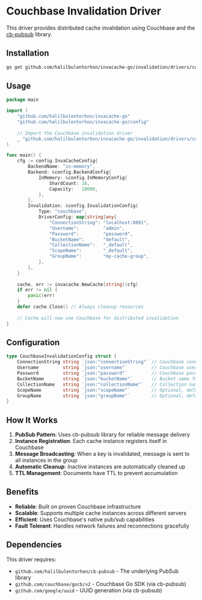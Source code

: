 # Couchbase Invalidation Driver

This driver provides distributed cache invalidation using Couchbase and the [cb-pubsub](https://github.com/halilbulentorhon/cb-pubsub) library.

## Installation

```bash
go get github.com/halilbulentorhon/invacache-go/invalidation/drivers/couchbase
```

## Usage

```go
package main

import (
    "github.com/halilbulentorhon/invacache-go"
    "github.com/halilbulentorhon/invacache-go/config"
    
    // Import the Couchbase invalidation driver
    _ "github.com/halilbulentorhon/invacache-go/invalidation/drivers/couchbase"
)

func main() {
    cfg := config.InvaCacheConfig{
        BackendName: "in-memory",
        Backend: &config.BackendConfig{
            InMemory: &config.InMemoryConfig{
                ShardCount: 16,
                Capacity:   10000,
            },
        },
        Invalidation: &config.InvalidationConfig{
            Type: "couchbase",
            DriverConfig: map[string]any{
                "ConnectionString": "localhost:8091",
                "Username":         "admin",
                "Password":         "password",
                "BucketName":       "default",
                "CollectionName":   "_default",
                "ScopeName":        "_default",
                "GroupName":        "my-cache-group",
            },
        },
    }
    
    cache, err := invacache.NewCache[string](cfg)
    if err != nil {
        panic(err)
    }
    defer cache.Close() // Always cleanup resources
    
    // Cache will now use Couchbase for distributed invalidation
}
```

## Configuration

```go
type CouchbaseInvalidationConfig struct {
    ConnectionString string `json:"connectionString"` // Couchbase connection string (e.g., "localhost:8091")
    Username         string `json:"username"`         // Couchbase username
    Password         string `json:"password"`         // Couchbase password
    BucketName       string `json:"bucketName"`       // Bucket name for invalidation messages
    CollectionName   string `json:"collectionName"`   // Collection name for invalidation messages
    ScopeName        string `json:"scopeName"`        // Optional, defaults to "_default"
    GroupName        string `json:"groupName"`        // Optional, defaults to "invacache"
}
```

## How It Works

1. **PubSub Pattern**: Uses cb-pubsub library for reliable message delivery
2. **Instance Registration**: Each cache instance registers itself in Couchbase
3. **Message Broadcasting**: When a key is invalidated, message is sent to all instances in the group
4. **Automatic Cleanup**: Inactive instances are automatically cleaned up
5. **TTL Management**: Documents have TTL to prevent accumulation

## Benefits

- **Reliable**: Built on proven Couchbase infrastructure
- **Scalable**: Supports multiple cache instances across different servers
- **Efficient**: Uses Couchbase's native pub/sub capabilities
- **Fault Tolerant**: Handles network failures and reconnections gracefully

## Dependencies

This driver requires:
- `github.com/halilbulentorhon/cb-pubsub` - The underlying PubSub library
- `github.com/couchbase/gocb/v2` - Couchbase Go SDK (via cb-pubsub)
- `github.com/google/uuid` - UUID generation (via cb-pubsub)
